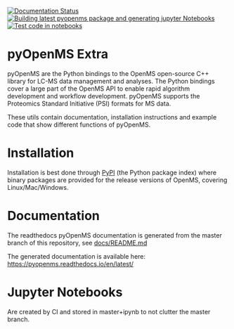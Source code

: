 [![Documentation Status](https://readthedocs.org/projects/pyopenms/badge/?version=latest)](https://pyopenms.readthedocs.io/en/latest/?badge=latest)
[![Building latest pyopenms package and generating jupyter Notebooks](https://github.com/OpenMS/pyopenms-extra/actions/workflows/build-openms.yaml/badge.svg)](https://github.com/OpenMS/pyopenms-extra/actions/workflows/build-openms.yaml)
[![Test code in notebooks](https://github.com/OpenMS/pyopenms-extra/actions/workflows/test-notebooks.yml/badge.svg)](https://github.com/OpenMS/pyopenms-extra/actions/workflows/test-notebooks.yml)

pyOpenMS Extra
=============

pyOpenMS are the Python bindings to the OpenMS open-source C++ library for
LC-MS data management and analyses. The Python bindings cover a large part of
the OpenMS API to enable rapid algorithm development and workflow development.
pyOpenMS supports the Proteomics Standard Initiative (PSI) formats for MS data. 

These utils contain documentation, installation instructions and example code
that show different functions of pyOpenMS.

Installation
=============

Installation is best done through [PyPI](https://pypi.python.org/pypi/pyopenms)
(the Python package index) where binary packages are provided for the release
versions of OpenMS, covering Linux/Mac/Windows.

Documentation
=============
The readthedocs pyOpenMS documentation is generated from the master branch of this repository, see [docs/README.md](docs/README.md)

The generated documentation is available here: https://pyopenms.readthedocs.io/en/latest/

Jupyter Notebooks
=============
Are created by CI and stored in master+ipynb to not clutter the master branch.
